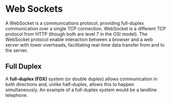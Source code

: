 # Web Sockets

A WebSocket is a communications protocol, providing full-duplex communication over a single TCP connection.  WebSocket is a different TCP protocol from HTTP (though both are level 7 in the OSI model). The WebSocket protocol enable interaction between a browser and a web server with lower overheads, facilitating real-time data transfer from and to the server.

## Full Duplex

A **full-duplex (FDX)** system (or double duplex) allows communication in both directions and, unlike half-duplex, allows this to happen simultaneously. An example of a full-duplex system would be a landline telephone.
